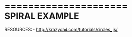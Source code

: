 =====================
	SPIRAL EXAMPLE
=====================

RESOURCES:
	- http://krazydad.com/tutorials/circles_js/